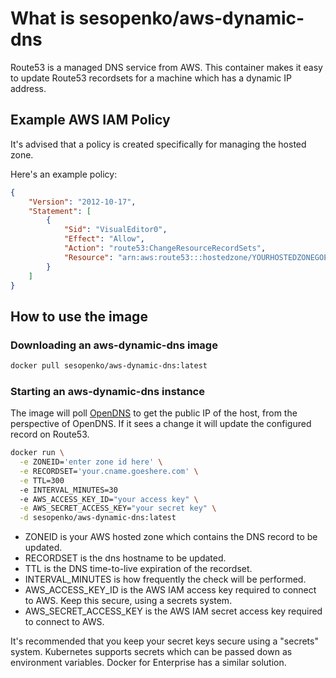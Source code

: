 # What is sesopenko/aws-dynamic-dns

Route53 is a managed DNS service from AWS. This container makes it easy to update Route53 recordsets for a machine which has a dynamic IP address.

## Example AWS IAM Policy

It's advised that a policy is created specifically for managing the hosted zone.

Here's an example policy:

```json
{
    "Version": "2012-10-17",
    "Statement": [
        {
            "Sid": "VisualEditor0",
            "Effect": "Allow",
            "Action": "route53:ChangeResourceRecordSets",
            "Resource": "arn:aws:route53:::hostedzone/YOURHOSTEDZONEGOESHERE"
        }
    ]
}
```


## How to use the image

### Downloading an aws-dynamic-dns image

```bash
docker pull sesopenko/aws-dynamic-dns:latest
```

### Starting an aws-dynamic-dns instance

The image will poll [OpenDNS](https://www.opendns.com/) to get the public IP of the host, from the perspective of OpenDNS.  If it sees a change it will update the configured record on Route53.

```bash
docker run \
  -e ZONEID='enter zone id here' \
  -e RECORDSET='your.cname.goeshere.com' \
  -e TTL=300
  -e INTERVAL_MINUTES=30
  -e AWS_ACCESS_KEY_ID="your access key" \
  -e AWS_SECRET_ACCESS_KEY="your secret key" \
  -d sesopenko/aws-dynamic-dns:latest
```

* ZONEID is your AWS hosted zone which contains the DNS record to be updated.
* RECORDSET is the dns hostname to be updated.
* TTL is the DNS time-to-live expiration of the recordset.
* INTERVAL_MINUTES is how frequently the check will be performed.
* AWS_ACCESS_KEY_ID is the AWS IAM access key required to connect to AWS.  Keep this secure, using a secrets system.
* AWS_SECRET_ACCESS_KEY is the AWS IAM secret access key required to connect to AWS.

It's recommended that you keep your secret keys secure using a "secrets" system.  Kubernetes supports secrets which can be passed down as environment variables.  Docker for Enterprise has a similar solution.
